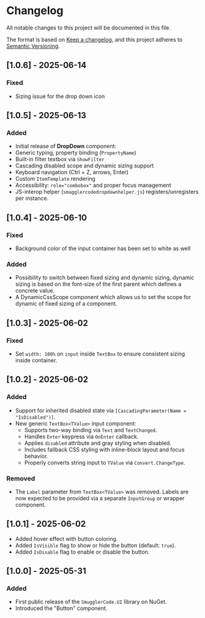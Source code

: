 ﻿# Changelog

All notable changes to this project will be documented in this file.

The format is based on [Keep a changelog](https://keepachangelog.com/en/1.0.0),
and this project adheres to [Semantic Versioning](https://semver.org/).

## [1.0.6] - 2025-06-14

### Fixed

- Sizing issue for the drop down icon

## [1.0.5] - 2025-06-13

### Added
- Initial release of **DropDown<T>** component:
- Generic typing, property binding (`PropertyName`)
- Built-in filter textbox via `ShowFilter`
- Cascading disabled scope and dynamic sizing support
- Keyboard navigation (Ctrl + Z, arrows, Enter)
- Custom `ItemTemplate` rendering
- Accessibility: `role="combobox"` and proper focus management
- JS-interop helper (`smugglercodedropdownhelper.js`) registers/unregisters per instance.

## [1.0.4] - 2025-06-10

### Fixed

- Background color of the input container has been set to white as well

### Added

- Possibility to switch between fixed sizing and dynamic sizing, dynamic sizing is based on the font-size of the first parent which defines a concrete value.
- A DynamicCssScope component which allows us to set the scope for dynamic of fixed sizing of a component.
## [1.0.3] - 2025-06-02

### Fixed

- Set `width: 100%` on `input` inside `TextBox` to ensure consistent sizing inside container.

## [1.0.2] - 2025-06-02

### Added

- Support for inherited disabled state via `[CascadingParameter(Name = "IsDisabled")]`.
- New generic `TextBox<TValue>` input component:
  - Supports two-way binding via `Text` and `TextChanged`.
  - Handles `Enter` keypress via `OnEnter` callback.
  - Applies `disabled` attribute and gray styling when disabled.
  - Includes fallback CSS styling with inline-block layout and focus behavior.
  - Properly converts string input to `TValue` via `Convert.ChangeType`.

### Removed

- The `Label` parameter from `TextBox<TValue>` was removed.
  Labels are now expected to be provided via a separate `InputGroup` or wrapper component.

## [1.0.1] - 2025-06-02

- Added hover effect with button coloring.
- Added `IsVisible` flag to show or hide the button (default: `true`).
- Added `IsDisable` flag to enable or disable the button.
 
## [1.0.0] - 2025-05-31

### Added

- First public release of the `SmugglerCode.UI` library on NuGet.
- Introduced the "Button" component.
